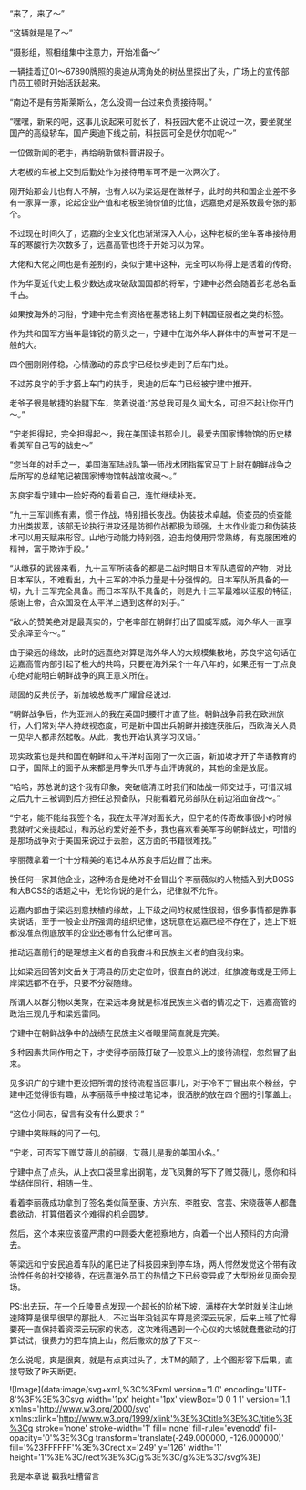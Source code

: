 “来了，来了～”

“这辆就是是了～”

“摄影组，照相组集中注意力，开始准备～”

一辆挂着辽01～67890牌照的奥迪从湾角处的树丛里探出了头，广场上的宣传部门员工顿时开始活跃起来。

“南边不是有劳斯莱斯么，怎么没调一台过来负责接待啊。”

“嘿嘿，新来的吧，这事儿说起来可就长了，科技园大佬不止说过一次，要坐就坐国产的高级轿车，国产奥迪下线之前，科技园可全是伏尔加呢～”

一位做新闻的老手，再给萌新做科普讲段子。

大老板的车被上交到后勤处作为接待用车可不是一次两次了。

刚开始那会儿也有人不解，也有人以为梁远是在做样子，此时的共和国企业差不多有一家算一家，论起企业产值和老板坐骑价值的比值，远嘉绝对是系数最夸张的那个。

不过现在时间久了，远嘉的企业文化也渐渐深入人心，这种老板的坐车客串接待用车的寒酸行为次数多了，远嘉高管也终于开始习以为常。

大佬和大佬之间也是有差别的，类似宁建中这种，完全可以称得上是活着的传奇。

作为华夏近代史上极少数达成攻破敌国国都的将军，宁建中必然会随着彭老总名垂千古。

如果按海外的习俗，宁建中完全有资格在墓志铭上刻下韩国征服者之类的标签。

作为共和国军方当年最锋锐的箭头之一，宁建中在海外华人群体中的声誉可不是一般的大。

四个圈刚刚停稳，心情激动的苏良宇已经快步走到了后车门处。

不过苏良宇的手才搭上车门的扶手，奥迪的后车门已经被宁建中推开。

老爷子很是敏捷的抬腿下车，笑着说道:“苏总我可是久闻大名，可担不起让你开门～。”

“宁老担得起，完全担得起～，我在美国读书那会儿，最爱去国家博物馆的历史楼看美军自己写的战史～”

“您当年的对手之一，美国海军陆战队第一师战术团指挥官马丁上尉在朝鲜战争之后所写的总结笔记被国家博物馆韩战馆收藏～。”

苏良宇看宁建中一脸好奇的看着自己，连忙继续补充。

“九十三军训练有素，惯于作战，特别擅长夜战。伪装技术卓越，侦查员的侦查能力出类拔萃，该部无论执行进攻还是防御作战都极为顽强，土木作业能力和伪装技术可以用天赋来形容。山地行动能力特别强，迫击炮使用异常熟练，有克服困难的精神，富于欺诈手段。”

“从缴获的武器来看，九十三军所装备的都是二战时期日本军队遗留的产物，对比日本军队，不难看出，九十三军的冲杀力量是十分强悍的。日本军队所具备的一切，九十三军完全具备。而日本军队不具备的，则是九十三军最难以征服的特征，感谢上帝，合众国没在太平洋上遇到这样的对手。”

“敌人的赞美绝对是最真实的，宁老率部在朝鲜打出了国威军威，海外华人一直享受余泽至今～。”

由于梁远的缘故，此时的远嘉绝对算是海外华人的大规模集散地，苏良宇这句话在远嘉高管内部引起了极大的共鸣，只要在海外呆个十年八年的，如果还有一丁点良心绝对能明白朝鲜战争的真正意义所在。

顽固的反共份子，新加坡总裁李广耀曾经说过:

“朝鲜战争后，作为亚洲人的我在英国时腰杆才直了些。朝鲜战争前我在欧洲旅行，人们常对华人持歧视态度，可是新中国出兵朝鲜并接连获胜后，西欧海关人员一见华人都肃然起敬。从此，我也开始认真学习汉语。”

现实政策也是共和国在朝鲜和太平洋对面刚了一次正面，新加坡才开了华语教育的口子，国际上的面子从来都是用拳头爪牙与血汗铸就的，其他的全是放屁。

“哈哈，苏总说的这个我有印象，突破临清江时我们和陆战一师交过手，可惜汉城之后九十三被调到后方担任总预备队，只能看着兄弟部队在前边浴血奋战～。”

“宁老，能不能给我签个名，我在太平洋对面长大，但宁老的传奇故事很小的时候我就听父亲提起过，和苏总的爱好差不多，我也喜欢看美军写的朝鲜战史，可惜的是那场战争对于美国来说过于丢脸，这方面的书籍很难找。”

李丽薇拿着一个十分精美的笔记本从苏良宇后边冒了出来。

换任何一家其他企业，这种场合是绝对不会冒出个李丽薇似的人物插入到大BOSS和大BOSS的话题之中，无论你说的是什么，纪律就不允许。

远嘉内部由于梁远刻意扶植的缘故，上下级之间的权威性很弱，很多事情都是靠事实说话，至于一般企业所强调的组织纪律，这玩意在远嘉已经不存在了，连上下班都没准点彻底放羊的企业还哪有什么纪律可言。

推动远嘉前行的是理想主义者的自我奋斗和民族主义者的自我约束。

比如梁远回答刘文岳关于湾县的历史定位时，很直白的说过，红旗渡海或是王师上岸梁远都不在乎，只要不分裂随缘。

所谓人以群分物以类聚，在梁远本身就是标准民族主义者的情况之下，远嘉高管的政治三观几乎和梁远雷同。

宁建中在朝鲜战争中的战绩在民族主义者眼里简直就是完美。

多种因素共同作用之下，才使得李丽薇打破了一般意义上的接待流程，忽然冒了出来。

见多识广的宁建中更没把所谓的接待流程当回事儿，对于冷不丁冒出来个粉丝，宁建中还觉得很有趣，从李丽薇手中接过笔记本，很洒脱的放在四个圈的引擎盖上。

“这位小同志，留言有没有什么要求？”

宁建中笑眯眯的问了一句。

“宁老，可否写下赠艾薇儿的前缀，艾薇儿是我的美国小名。”

宁建中点了点头，从上衣口袋里拿出钢笔，龙飞凤舞的写下了赠艾薇儿，愿你和科学结伴同行，相随一生。

看着李丽薇成功拿到了签名类似简至康、方兴东、李胜安、宫芸、宋晓薇等人都蠢蠢欲动，打算借着这个难得的机会圆梦。

然后，这个本来应该蛮严肃的中顾委大佬视察地方，向着一个出人预料的方向滑去。

等梁远和宁安民追着车队的尾巴进了科技园来到停车场，两人愕然发觉这个带有政治性任务的社交接待，在远嘉海外员工的热情之下已经变异成了大型粉丝见面会现场。

PS:出去玩，在一个丘陵景点发现一个超长的阶梯下坡，满楼在大学时就关注山地速降算是很早很早的那批人，不过当年没钱买车算是资深云玩家，后来上班了忙得要死一直保持着资深云玩家的状态，这次难得遇到一个心仪的大坡就蠢蠢欲动的打算试试，很费力的把车搞上山，然后撒欢的放了下来～

怎么说呢，爽是很爽，就是有点爽过头了，太TM的颠了，上个图形容下后果，直接导致了昨天断更。

![Image](data:image/svg+xml,%3C%3Fxml version='1.0' encoding='UTF-8'%3F%3E%3Csvg width='1px' height='1px' viewBox='0 0 1 1' version='1.1' xmlns='http://www.w3.org/2000/svg' xmlns:xlink='http://www.w3.org/1999/xlink'%3E%3Ctitle%3E%3C/title%3E%3Cg stroke='none' stroke-width='1' fill='none' fill-rule='evenodd' fill-opacity='0'%3E%3Cg transform='translate(-249.000000, -126.000000)' fill='%23FFFFFF'%3E%3Crect x='249' y='126' width='1' height='1'%3E%3C/rect%3E%3C/g%3E%3C/g%3E%3C/svg%3E)

我是本章说 戳我吐槽留言